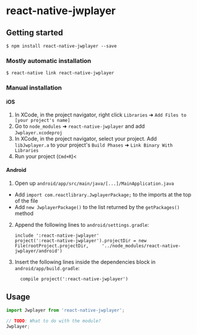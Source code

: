 # react-native-jwplayer

## Getting started

`$ npm install react-native-jwplayer --save`

### Mostly automatic installation

`$ react-native link react-native-jwplayer`

### Manual installation


#### iOS

1. In XCode, in the project navigator, right click `Libraries` ➜ `Add Files to [your project's name]`
2. Go to `node_modules` ➜ `react-native-jwplayer` and add `Jwplayer.xcodeproj`
3. In XCode, in the project navigator, select your project. Add `libJwplayer.a` to your project's `Build Phases` ➜ `Link Binary With Libraries`
4. Run your project (`Cmd+R`)<

#### Android

1. Open up `android/app/src/main/java/[...]/MainApplication.java`
  - Add `import com.reactlibrary.JwplayerPackage;` to the imports at the top of the file
  - Add `new JwplayerPackage()` to the list returned by the `getPackages()` method
2. Append the following lines to `android/settings.gradle`:
  	```
  	include ':react-native-jwplayer'
  	project(':react-native-jwplayer').projectDir = new File(rootProject.projectDir, 	'../node_modules/react-native-jwplayer/android')
  	```
3. Insert the following lines inside the dependencies block in `android/app/build.gradle`:
  	```
      compile project(':react-native-jwplayer')
  	```


## Usage
```javascript
import Jwplayer from 'react-native-jwplayer';

// TODO: What to do with the module?
Jwplayer;
```
